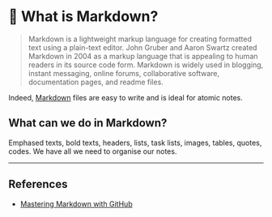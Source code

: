 # 📝 What is Markdown?

> Markdown is a lightweight markup language for creating formatted text using a plain-text editor. John Gruber and Aaron Swartz created Markdown in 2004 as a markup language that is appealing to human readers in its source code form.
> Markdown is widely used in blogging, instant messaging, online forums, collaborative software, documentation pages, and readme files.

Indeed, [Markdown](https://daringfireball.net/projects/markdown/) files are easy to write and is ideal for atomic notes.

## What can we do in Markdown?

Emphased texts, bold texts, headers, lists, task lists, images, tables, quotes, codes. We have all we need to organise our notes.

---

## References

- [Mastering Markdown with GitHub](https://guides.github.com/features/mastering-markdown/)
